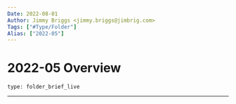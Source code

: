 ```yaml
---
Date: 2022-08-01
Author: Jimmy Briggs <jimmy.briggs@jimbrig.com>
Tags: ["#Type/Folder"]
Alias: ["2022-05"]
---
```


# 2022-05 Overview

 
```ccard
type: folder_brief_live
```
 

***
